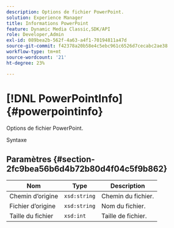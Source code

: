 ```yaml
---
description: Options de fichier PowerPoint.
solution: Experience Manager
title: Informations PowerPoint
feature: Dynamic Media Classic,SDK/API
role: Developer,Admin
exl-id: 089bea2b-562f-4a63-a4f1-70194811a47d
source-git-commit: f42378a20b58e4c5ebc961c6526d7cecabc2ae38
workflow-type: tm+mt
source-wordcount: '21'
ht-degree: 23%

---
```


# [!DNL PowerPointInfo]{#powerpointinfo}

Options de fichier PowerPoint.

Syntaxe

## Paramètres {#section-2fc9bea56b6d4b72b80d4f04c5f9b862}

| Nom | Type | Description |
|---|---|---|
| Chemin d’origine | `xsd:string` | Chemin du fichier. |
| Fichier d’origine | `xsd:string` | Nom du fichier. |
| Taille du fichier | `xsd:int` | Taille de fichier. |
